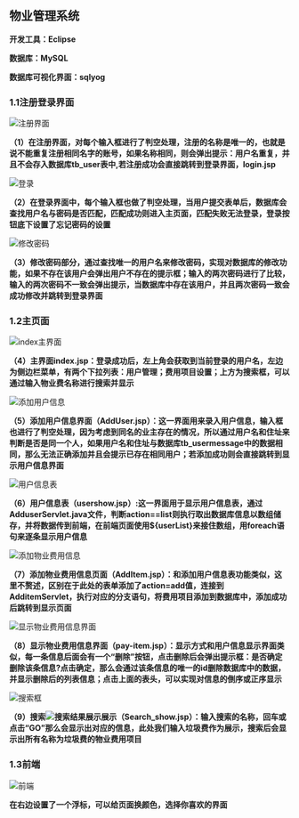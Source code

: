 ## 物业管理系统

**开发工具：Eclipse**

**数据库：MySQL**

**数据库可视化界面：sqlyog**

### 1.1注册登录界面

![注册界面](README.assets/注册界面.png)

**（1）在注册界面，对每个输入框进行了判空处理，注册的名称是唯一的，也就是说不能重复注册相同名字的账号，如果名称相同，则会弹出提示：用户名重复，并且不会存入数据库tb_user表中,若注册成功会直接跳转到登录界面，login.jsp**

![登录](README.assets/登录-1641126681050.png)

**（2）在登录界面中，每个输入框也做了判空处理，当用户提交表单后，数据库会查找用户名与密码是否匹配，匹配成功则进入主页面，匹配失败无法登录，登录按钮底下设置了忘记密码的设置**

![修改密码](README.assets/修改密码.png)

**（3）修改密码部分，通过查找唯一的用户名来修改密码，实现对数据库的修改功能，如果不存在该用户会弹出用户不存在的提示框；输入的两次密码进行了比较，输入的两次密码不一致会弹出提示，当数据库中存在该用户，并且两次密码一致会成功修改并跳转到登录界面**

### 1.2主页面

![index主界面](README.assets/index主界面.png)

**（4）主界面index.jsp：登录成功后，左上角会获取到当前登录的用户名，左边为侧边栏菜单，有两个下拉列表：用户管理；费用项目设置；上方为搜索框，可以通过输入物业费名称进行搜索并显示**

![添加用户信息](README.assets/添加用户信息.png)

**（5）添加用户信息界面（AddUser.jsp）：这一界面用来录入用户信息，输入框也进行了判空处理，因为考虑到同名的业主存在的情况，所以通过用户名和住址来判断是否是同一个人，如果用户名和住址与数据库tb_usermessage中的数据相同，那么无法正确添加并且会提示已存在相同用户；若添加成功则会直接跳转到显示用户信息界面**

![用户信息表](README.assets/用户信息表.png)

**（6）用户信息表（usershow.jsp）:这一界面用于显示用户信息表，通过AdduserServlet.java文件，判断action==list则执行取出数据库信息以数组储存，并将数据传到前端，在前端页面使用${userList}来接住数组，用foreach语句来逐条显示用户信息**

![添加物业费用信息](README.assets/添加物业费用信息.png)

**（7）添加物业费用信息页面（AddItem.jsp）：和添加用户信息表功能类似，这里不赘述，区别在于此处的表单添加了action=add值，连接到AdditemServlet，执行对应的分支语句，将费用项目添加到数据库中，添加成功后跳转到显示页面**

![显示物业费用信息界面](README.assets/显示物业费用信息界面.png)

**（8）显示物业费用信息界面（pay-item.jsp）：显示方式和用户信息显示界面类似，每一条信息后面会有一个“删除”按钮，点击删除后会弹出提示框：是否确定删除该条信息?点击确定，那么会通过该条信息的唯一的id删除数据库中的数据，并显示删除后的列表信息；点击上面的表头，可以实现对信息的倒序或正序显示**

![搜索框](README.assets/搜索框.png)



**（9）搜索![搜索结果展示](README.assets/搜索结果展示.png)展示（Search_show.jsp）：输入搜索的名称，回车或点击“GO”那么会显示出对应的信息，此处我们输入垃圾费作为展示，搜索后会显示出所有名称为垃圾费的物业费用项目**

### 1.3前端

![前端](README.assets/前端.png)

**在右边设置了一个浮标，可以给页面换颜色，选择你喜欢的界面**